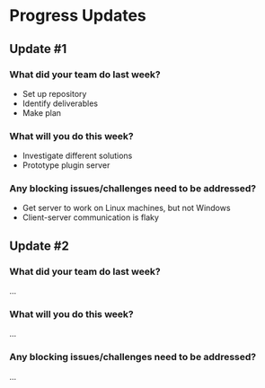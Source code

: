 # Progress Updates

## Update #1

### What did your team do last week?
* Set up repository
* Identify deliverables
* Make plan

### What will you do this week?
* Investigate different solutions
* Prototype plugin server

### Any blocking issues/challenges need to be addressed?
* Get server to work on Linux machines, but not Windows
* Client-server communication is flaky


## Update #2

### What did your team do last week?
...

### What will you do this week?
...

### Any blocking issues/challenges need to be addressed?
...
